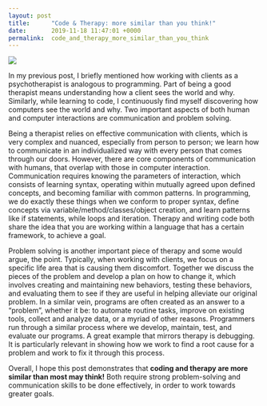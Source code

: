```yaml
---
layout: post
title:      "Code & Therapy: more similar than you think!"
date:       2019-11-18 11:47:01 +0000
permalink:  code_and_therapy_more_similar_than_you_think
---
```


![](https://media.giphy.com/media/l36kU80xPf0ojG0Erg/giphy.gif)

 
In my previous post, I briefly mentioned how working with clients as a psychotherapist is analogous to programming. Part of being a good therapist means understanding how a client sees the world and why. Similarly, while learning to code, I continuously find myself discovering how computers see the world and why. Two important aspects of both human and computer interactions are communication and problem solving. 

Being a therapist relies on effective communication with clients, which is very complex and nuanced, especially from person to person; we learn how to communicate in an individualized way with every person that comes through our doors. However, there are core components of communication with humans, that overlap with those in computer interaction. Communication requires knowing the parameters of interaction, which consists of learning syntax, operating within mutually agreed upon defined concepts, and becoming familiar with common patterns. In programming, we do exactly these things when we conform to proper syntax, define concepts via variable/method/classes/object creation, and learn patterns like if statements, while loops and iteration. Therapy and writing code both share the idea that you are working within a language that has a certain framework, to achieve a goal. 
 
Problem solving is another important piece of therapy and some would argue, the point. Typically, when working with clients, we focus on a specific life area that is causing them discomfort. Together we discuss the pieces of the problem and develop a plan on how to change it, which involves creating and maintaining new behaviors, testing these behaviors, and evaluating them to see if they are useful in helping alleviate our original problem. In a similar vein, programs are often created as an answer to a “problem”, whether it be: to automate routine tasks, improve on existing tools, collect and analyze data, or a myriad of other reasons. Programmers run through a similar process where we develop, maintain, test, and evaluate our programs. A great example that mirrors therapy is debugging. It is particularly relevant in showing how we work to find a root cause for a problem and work to fix it through this process.
 
Overall, I hope this post demonstrates that **coding and therapy are more similar than most may think!** Both require strong problem-solving and communication skills to be done effectively, in order to work towards greater goals. 

